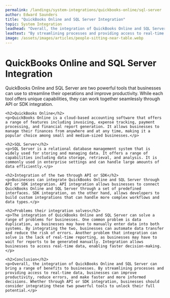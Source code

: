 ```yaml
---
permalink: /landings/system-integrations/quickbooks-online/sql-server
author: Edward Saunders
title: "QuickBooks Online and SQL Server Integration"
topic: System Integration
leadhead: "Overall, the integration of QuickBooks Online and SQL Server can bring a range of benefits to businesses"
leadtext: "By streamlining processes and providing access to real-time data, businesses can improve productivity, reduce errors, and make faster and more informed decisions. Whether through API or SDK integration, businesses should consider integrating these two powerful tools to unlock their full potential."
image: /assets/images/articles/people-sitting-near-table.webp
---
```

<div class="arttext">    <h1>QuickBooks Online and SQL Server Integration</h1>
    <p>QuickBooks Online and SQL Server are two powerful tools that businesses can use to streamline their operations and improve productivity. While each tool offers unique capabilities, they can work together seamlessly through API or SDK integration.</p>

    <h2>QuickBooks Online</h2>
    <p>QuickBooks Online is a cloud-based accounting software that offers a range of features including invoicing, expense tracking, payment processing, and financial report generation. It allows businesses to manage their finances from anywhere and at any time, making it a popular choice among small and medium-sized businesses.</p>

    <h2>SQL Server</h2>
    <p>SQL Server is a relational database management system that is widely used for storing and managing data. It offers a range of capabilities including data storage, retrieval, and analysis. It is commonly used in enterprise settings and can handle large amounts of data efficiently.</p>

    <h2>Integration of the two through API or SDK</h2>
    <p>Businesses can integrate QuickBooks Online and SQL Server through API or SDK integration. API integration allows businesses to connect QuickBooks Online and SQL Server through a set of predefined interfaces. SDK integration, on the other hand, allows developers to build custom integrations that can handle more complex workflows and data types.</p>

    <h2>Problems their integration solves</h2>
    <p>The integration of QuickBooks Online and SQL Server can solve a range of problems for businesses. One common problem is data duplication, as businesses may have to manually enter data into both systems. By integrating the two, businesses can automate data transfer and reduce the risk of errors. Another problem that integration can solve is the lack of real-time reporting, as businesses may have to wait for reports to be generated manually. Integration allows businesses to access real-time data, enabling faster decision-making.</p>

    <h2>Conclusion</h2>
    <p>Overall, the integration of QuickBooks Online and SQL Server can bring a range of benefits to businesses. By streamlining processes and providing access to real-time data, businesses can improve productivity, reduce errors, and make faster and more informed decisions. Whether through API or SDK integration, businesses should consider integrating these two powerful tools to unlock their full potential.</p>
</div>